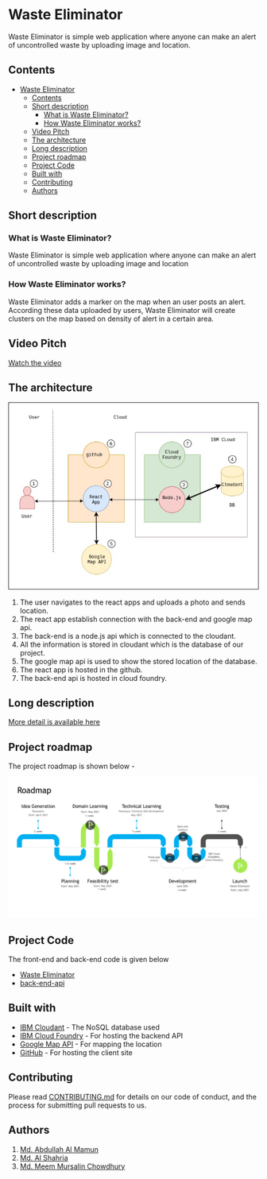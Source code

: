 
# Waste Eliminator


Waste Eliminator is simple web application where anyone can make an alert of uncontrolled waste by uploading image and location.

## Contents

- [Waste Eliminator](#waste-eliminator)
  - [Contents](#contents)
  - [Short description](#short-description)
    - [What is Waste Eliminator?](#what-is-waste-eliminator)
    - [How Waste Eliminator works?](#how-waste-eliminator-works)
  - [Video Pitch](#video-pitch)
  - [The architecture](#the-architecture)
  - [Long description](#long-description)
  - [Project roadmap](#project-roadmap)
  - [Project Code](#project-code)
  - [Built with](#built-with)
  - [Contributing](#contributing)
  - [Authors](#authors)

## Short description

### What is Waste Eliminator?

Waste Eliminator is simple web application where anyone can make an alert of uncontrolled waste by uploading image and location

### How Waste Eliminator works?

Waste Eliminator adds a marker on the map when an user posts an alert. According these data uploaded by users, Waste Eliminator will create clusters on the map based on density of alert in a certain area.


## Video Pitch
[Watch the video](https://www.youtube.com/watch?v=DKYzY-z72T0)

## The architecture
![DiagramOfArchitercutre.jpg](./public/DiagramOfArchitercutre.jpg )

1. The user navigates to the react apps and uploads a photo and sends location.
2. The react app establish connection with the back-end and google map api.
3. The back-end is a node.js api which is connected to the cloudant.
4. All the information is stored in cloudant which is the database of our project.
5. The google map api is used to show the stored location of the database.
6. The react app is hosted in the github.
7. The back-end api is hosted in cloud foundry.

## Long description

[More detail is available here](./description.md)

## Project roadmap

The project roadmap is shown below -

![Roadmap](./public/Roadmap.jpg)

## Project Code

The front-end and back-end code is given below

- [Waste Eliminator](https://github.com/mamuncseru/wasteeliminator)
- [back-end-api](./back-end/)

## Built with

- [IBM Cloudant](https://cloud.ibm.com/catalog?search=cloudant#search_results) - The NoSQL database used
- [IBM Cloud Foundry](https://cloud.ibm.com/catalog?search=Cloud%20Foundry#search_results) - For hosting the backend API
- [Google Map API](https://developers.google.com/maps/gmp-get-started) - For mapping the location
- [GitHub](https://github.com) - For hosting the client site

## Contributing

Please read [CONTRIBUTING.md](CONTRIBUTING.md) for details on our code of conduct, and the process for submitting pull requests to us.

## Authors
1. [Md. Abdullah Al Mamun](https://github.com/mamuncseru)
2. [Md. Al Shahria](https://github.com/ShahriarRu)
3. [Md. Meem Mursalin Chowdhury](https://github.com/mursalin117)

